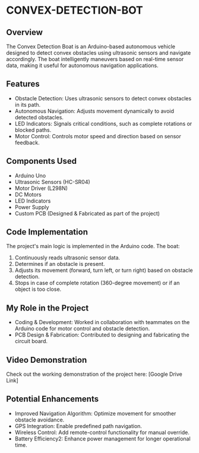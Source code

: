 # CONVEX-DETECTION-BOT

## Overview
The Convex Detection Boat is an Arduino-based autonomous vehicle designed to detect convex obstacles using ultrasonic sensors and navigate accordingly. The boat intelligently maneuvers based on real-time sensor data, making it useful for autonomous navigation applications.

## Features
- Obstacle Detection: Uses ultrasonic sensors to detect convex obstacles in its path.
- Autonomous Navigation: Adjusts movement dynamically to avoid detected obstacles.
- LED Indicators: Signals critical conditions, such as complete rotations or blocked paths.
- Motor Control: Controls motor speed and direction based on sensor feedback.

## Components Used
- Arduino Uno
- Ultrasonic Sensors (HC-SR04)
- Motor Driver (L298N)
- DC Motors
- LED Indicators
- Power Supply
- Custom PCB (Designed & Fabricated as part of the project)

## Code Implementation
The project's main logic is implemented in the Arduino code. The boat:
1. Continuously reads ultrasonic sensor data.
2. Determines if an obstacle is present.
3. Adjusts its movement (forward, turn left, or turn right) based on obstacle detection.
4. Stops in case of complete rotation (360-degree movement) or if an object is too close.

## My Role in the Project
- Coding & Development: Worked in collaboration with teammates on the Arduino code for motor control and obstacle detection.
- PCB Design & Fabrication: Contributed to designing and fabricating the circuit board.

## Video Demonstration
Check out the working demonstration of the project here:
[Google Drive Link]

## Potential Enhancements
- Improved Navigation Algorithm: Optimize movement for smoother obstacle avoidance.
- GPS Integration: Enable predefined path navigation.
- Wireless Control: Add remote-control functionality for manual override.
- Battery Efficiency2: Enhance power management for longer operational time.






